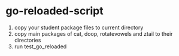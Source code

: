 # go-reloaded-script

1) copy your student package files to current directory
2) copy main packages of cat, doop, rotatevowels and ztail to their directories
3) run test_go_reloaded
